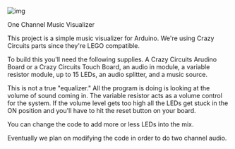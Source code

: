 ![img](https://github.com/BrownDogGadgets/CrazyCircuits/blob/master/Projects/Music%20Visualizer/visualizer.JPG)

<p>One Channel Music Visualizer</p>

This project is a simple music visualizer for Arduino.  We're using Crazy Circuits parts since they're LEGO compatible.

To build this you'll need the following supplies.  A Crazy Circuits Arudino Board or a Crazy Circuits Touch Board, an audio in module, a variable resistor module, up to 15 LEDs, an audio splitter, and a music source.

This is not a true "equalizer."  All the program is doing is looking at the volume of sound coming in. The variable resistor acts as a volume control for the system.  If the volume level gets too high all the LEDs get stuck in the ON position and you'll have to hit the reset button on your board.

You can change the code to add more or less LEDs into the mix.

Eventually we plan on modifying the code in order to do two channel audio.
